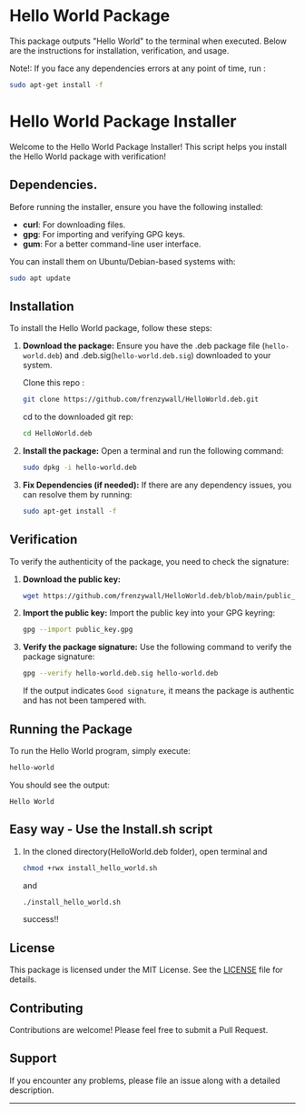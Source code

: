 # Hello World Package

This package outputs "Hello World" to the terminal when executed. Below are the instructions for installation, verification, and usage.

Note!: If you face any dependencies errors at any point of time, run :
```bash
sudo apt-get install -f
```

# Hello World Package Installer

Welcome to the Hello World Package Installer! This script helps you install the Hello World package with verification!

## Dependencies.

Before running the installer, ensure you have the following installed:

- **curl**: For downloading files.
- **gpg**: For importing and verifying GPG keys.
- **gum**: For a better command-line user interface.

You can install them on Ubuntu/Debian-based systems with:

```bash
sudo apt update
```
## Installation

To install the Hello World package, follow these steps:

1. **Download the package:** 
   Ensure you have the .deb package file (`hello-world.deb`) and .deb.sig(`hello-world.deb.sig`) downloaded to your system.

   Clone this repo :
   ```bash
   git clone https://github.com/frenzywall/HelloWorld.deb.git
   ```

   cd to the downloaded git rep:
   ```bash
   cd HelloWorld.deb
   ```

3. **Install the package:** 
   Open a terminal and run the following command:
   ```bash
   sudo dpkg -i hello-world.deb
   ```

4. **Fix Dependencies (if needed):** 
   If there are any dependency issues, you can resolve them by running:
   ```bash
   sudo apt-get install -f
   ```

## Verification

To verify the authenticity of the package, you need to check the signature:

1. **Download the public key:** 

   ```bash
   wget https://github.com/frenzywall/HelloWorld.deb/blob/main/public_key.gpg
   ```
   

2. **Import the public key:** 
   Import the public key into your GPG keyring:
   ```bash
   gpg --import public_key.gpg
   ```

3. **Verify the package signature:** 
   Use the following command to verify the package signature:
   ```bash
   gpg --verify hello-world.deb.sig hello-world.deb
   ```
   If the output indicates `Good signature`, it means the package is authentic and has not been tampered with.

## Running the Package

To run the Hello World program, simply execute:

```bash
hello-world
```

You should see the output:
```
Hello World
```
## Easy way - Use the Install.sh script
1. In the cloned directory(HelloWorld.deb folder), open terminal and
   ```bash
   chmod +rwx install_hello_world.sh
   ```
   and
   
   ```bash
   ./install_hello_world.sh
   ```
   success!!

## License

This package is licensed under the MIT License. See the [LICENSE](LICENSE) file for details.

## Contributing

Contributions are welcome! Please feel free to submit a Pull Request.

## Support

If you encounter any problems, please file an issue along with a detailed description.

---

